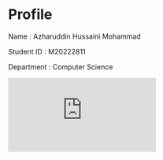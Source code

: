 # Profile

Name       : Azharuddin Hussaini Mohammad

Student ID : M20222811

Department : Computer Science

![alt tag](https://www.facebook.com/photo.php?fbid=10207756779255732&set=a.1601446754339.81878.1181175562&type=3&theater)
